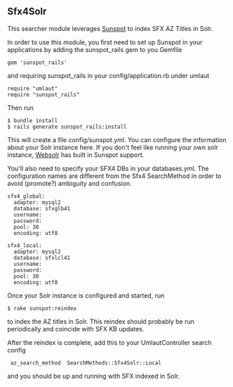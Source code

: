 Sfx4Solr
---
This searcher module leverages [Sunspot](http://sunspot.github.com/) to index SFX AZ Titles in Solr.

In order to use this module, you first need to set up Sunspot in your applications by adding the sunspot_rails
gem to you Gemfile

    gem 'sunspot_rails'

and requiring sunspot_rails in your config/application.rb under umlaut

    require "umlaut"
    require "sunspot_rails"
    
Then run

    $ bundle install
    $ rails generate sunspot_rails:install
    
This will create a file config/sunspot.yml.  You can configure the information about your Solr instance here.
If you don't feel like running your own solr instance, [Websolr](http://websolr.com/) has built in Sunspot support.

You'll also need to specify your SFX4 DBs in your databases.yml. The configuration names are different from the Sfx4
SearchMethod in order to avoid (promote?) ambiguity and confusion.

    sfx4_global:
      adapter: mysql2
      database: sfxglb41
      username: 
      password: 
      pool: 30
      encoding: utf8

    sfx4_local:
      adapter: mysql2
      database: sfxlcl41
      username: 
      password: 
      pool: 30
      encoding: utf8

Once your Solr instance is configured and started, run

    $ rake sunspot:reindex
    
to index the AZ titles in Solr. This reindex should probably be run periodically and coincide with SFX KB updates.

After the reindex is complete, add this to your UmlautController search config
    
     az_search_method  SearchMethods::Sfx4Solr::Local
     
and you should be up and running with SFX indexed in Solr.

